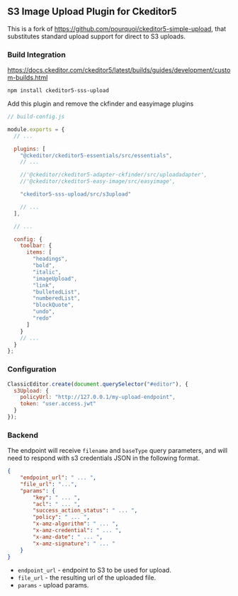 ## S3 Image Upload Plugin for Ckeditor5

This is a fork of https://github.com/pourquoi/ckeditor5-simple-upload, that substitutes standard upload support for direct to S3 uploads.

### Build Integration

https://docs.ckeditor.com/ckeditor5/latest/builds/guides/development/custom-builds.html

`npm install ckeditor5-sss-upload`

Add this plugin and remove the ckfinder and easyimage plugins

```javascript
// build-config.js

module.exports = {
  // ...

  plugins: [
    "@ckeditor/ckeditor5-essentials/src/essentials",
    // ...

    //'@ckeditor/ckeditor5-adapter-ckfinder/src/uploadadapter',
    //'@ckeditor/ckeditor5-easy-image/src/easyimage',

    "ckeditor5-sss-upload/src/s3upload"

    // ...
  ],

  // ...

  config: {
    toolbar: {
      items: [
        "headings",
        "bold",
        "italic",
        "imageUpload",
        "link",
        "bulletedList",
        "numberedList",
        "blockQuote",
        "undo",
        "redo"
      ]
    }
    // ...
  }
};
```

### Configuration

```javascript
ClassicEditor.create(document.querySelector("#editor"), {
  s3Upload: {
    policyUrl: "http://127.0.0.1/my-upload-endpoint",
    token: "user.access.jwt"
  }
});
```

### Backend

The endpoint will receive `filename` and `baseType` query parameters, and will need to respond with s3 credentials JSON in the following format.

```json
{
    "endpoint_url": " ... ",
    "file_url": "...",
    "params": {
        "key": " ... ",
        "acl": " ... ",
        "success_action_status": " ... ",
        "policy": " ... ",
        "x-amz-algorithm": " ... ",
        "x-amz-credential": " ... ",
        "x-amz-date": " ... ",
        "x-amz-signature": " ... "
    }
}
```
- `endpoint_url` -  endpoint to S3 to be used for upload.
- `file_url` - the resulting url of the uploaded file.
- `params` - upload params.
